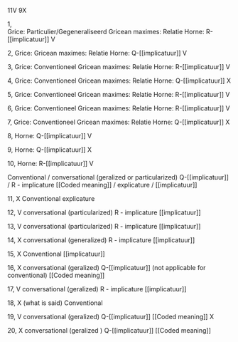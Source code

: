11V 9X

1,  
Grice: Particulier/Gegeneraliseerd
Gricean maximes: Relatie
Horne: R-[[implicatuur]] V

2,
Grice: 
Gricean maximes: Relatie
Horne: Q-[[implicatuur]] V

3,
Grice: Conventioneel
Gricean maximes: Relatie
Horne: R-[[implicatuur]] V

4,
Grice: Conventioneel
Gricean maximes: Relatie
Horne: Q-[[implicatuur]] X

5, 
Grice: Conventioneel
Gricean maximes: Relatie
Horne: R-[[implicatuur]] V

6,
Grice: Conventioneel
Gricean maximes: Relatie
Horne: R-[[implicatuur]] V

7,
Grice: Conventioneel
Gricean maximes: Relatie
Horne: Q-[[implicatuur]] X


8,
Horne: Q-[[implicatuur]] V

9,
Horne: Q-[[implicatuur]] X

10,
Horne: R-[[implicatuur]] V

Conventional / conversational (geralized or particularized)
Q-[[implicatuur]] / R - implicature
[[Coded meaning]] / explicature / [[implicatuur]]

11, X
Conventional 
explicature

12, V
conversational (particularized)
R - implicature
[[implicatuur]]

13, V
conversational (particularized)
R - implicature
[[implicatuur]]

14, X
conversational (generalized)
R - implicature
[[implicatuur]]

15, X
Conventional 
[[implicatuur]]

16, X
conversational (geralized)
Q-[[implicatuur]] (not applicable for conventional)
[[Coded meaning]] 

17, V
conversational (geralized)
R - implicature
[[implicatuur]]

18, X (what is said)
Conventional

19, V
conversational (geralized)
Q-[[implicatuur]]
[[Coded meaning]] X

20, X
conversational (geralized )
Q-[[implicatuur]]
[[Coded meaning]]